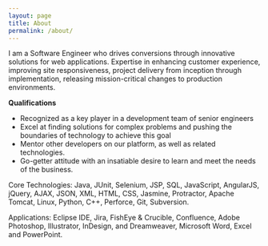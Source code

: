 ```yaml
---
layout: page
title: About
permalink: /about/
---
```


I am a Software Engineer who drives conversions through innovative solutions for web applications. Expertise in enhancing customer experience, improving site responsiveness, project delivery from inception through implementation, releasing mission-critical changes to production environments.

**Qualifications**

  * Recognized as a key player in a development team of senior engineers
  * Excel at finding solutions for complex problems and pushing the boundaries of technology to achieve this goal
  * Mentor other developers on our platform, as well as related technologies.
  * Go-getter attitude with an insatiable desire to learn and meet the needs of the business.

Core Technologies: Java, JUnit, Selenium, JSP, SQL, JavaScript, AngularJS, jQuery, AJAX, JSON, XML, HTML, CSS, Jasmine, Protractor, Apache Tomcat, Linux, Python, C++, Perforce, Git, Subversion.

Applications: Eclipse IDE, Jira, FishEye & Crucible, Confluence, Adobe Photoshop, Illustrator, InDesign, and Dreamweaver, Microsoft Word, Excel and PowerPoint.

